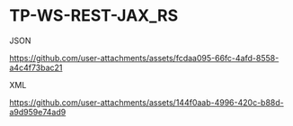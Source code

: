 # TP-WS-REST-JAX_RS

JSON

https://github.com/user-attachments/assets/fcdaa095-66fc-4afd-8558-a4c4f73bac21


XML

https://github.com/user-attachments/assets/144f0aab-4996-420c-b88d-a9d959e74ad9
